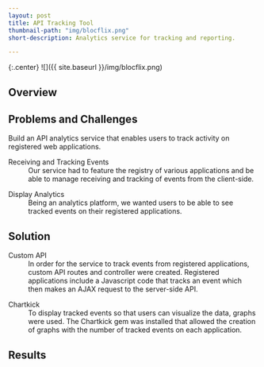```yaml
---
layout: post
title: API Tracking Tool
thumbnail-path: "img/blocflix.png"
short-description: Analytics service for tracking and reporting.

---
```

{:.center}
![]({{ site.baseurl }}/img/blocflix.png)

## Overview

## Problems and Challenges

Build an API analytics service that enables users to track activity on registered web applications.  

<div class="col2">
  <dl class="row col-md-4">
      <dt class="info-col">Receiving and Tracking Events</dt>
        <dd>
          Our service had to feature the registry of various applications and be able to manage receiving and tracking of events from the client-side.
        </dd>
  </dl>
  <dl class="row col-md-4">
      <dt class="info-col">Display Analytics</dt>
        <dd>
          Being an analytics platform, we wanted users to be able to see tracked events on their registered applications.  
        </dd>
  </dl>
  </div>

## Solution

<div class="col2">
  <dl class="row col-md-4">
      <dt class="info-col">Custom API</dt>
        <dd>
        In order for the service to track events from registered applications, custom API routes and controller were created. Registered applications include a Javascript code that tracks an event which then makes an AJAX request to the server-side API.
        </dd>
  </dl>
  <dl class="row col-md-4">
      <dt class="info-col">Chartkick</dt>
        <dd>
          To display tracked events so that users can visualize the data, graphs were used. The Chartkick gem was installed that allowed the creation of graphs with the number of tracked events on each application.
        </dd>
  </dl>
  </div>

## Results
